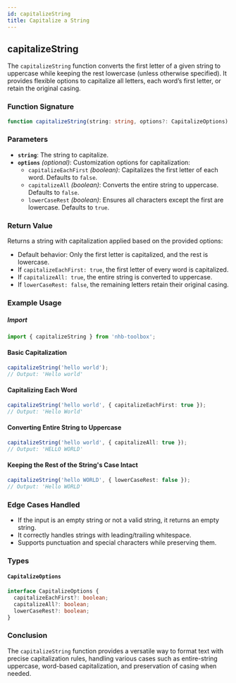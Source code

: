 ```yaml
---
id: capitalizeString
title: Capitalize a String
---
```


## capitalizeString

The `capitalizeString` function converts the first letter of a given string to uppercase while keeping the rest lowercase (unless otherwise specified). It provides flexible options to capitalize all letters, each word’s first letter, or retain the original casing.

### Function Signature

```typescript
function capitalizeString(string: string, options?: CapitalizeOptions): string;
```

### Parameters

- **`string`**: The string to capitalize.
- **`options`** _(optional)_: Customization options for capitalization:
  - `capitalizeEachFirst` _(boolean)_: Capitalizes the first letter of each word. Defaults to `false`.
  - `capitalizeAll` _(boolean)_: Converts the entire string to uppercase. Defaults to `false`.
  - `lowerCaseRest` _(boolean)_: Ensures all characters except the first are lowercase. Defaults to `true`.

### Return Value

Returns a string with capitalization applied based on the provided options:

- Default behavior: Only the first letter is capitalized, and the rest is lowercase.
- If `capitalizeEachFirst: true`, the first letter of every word is capitalized.
- If `capitalizeAll: true`, the entire string is converted to uppercase.
- If `lowerCaseRest: false`, the remaining letters retain their original casing.

### Example Usage

##### Import

```ts
import { capitalizeString } from 'nhb-toolbox';
```

#### Basic Capitalization

```typescript
capitalizeString('hello world'); 
// Output: 'Hello world'
```

#### Capitalizing Each Word

```typescript
capitalizeString('hello world', { capitalizeEachFirst: true });
// Output: 'Hello World'
```

#### Converting Entire String to Uppercase

```typescript
capitalizeString('hello world', { capitalizeAll: true });
// Output: 'HELLO WORLD'
```

#### Keeping the Rest of the String's Case Intact

```typescript
capitalizeString('hello WORLD', { lowerCaseRest: false });
// Output: 'Hello WORLD'
```

### Edge Cases Handled

- If the input is an empty string or not a valid string, it returns an empty string.
- It correctly handles strings with leading/trailing whitespace.
- Supports punctuation and special characters while preserving them.

### Types

#### `CapitalizeOptions`

```typescript
interface CapitalizeOptions {
  capitalizeEachFirst?: boolean;
  capitalizeAll?: boolean;
  lowerCaseRest?: boolean;
}
```

### Conclusion

The `capitalizeString` function provides a versatile way to format text with precise capitalization rules, handling various cases such as entire-string uppercase, word-based capitalization, and preservation of casing when needed.
